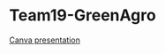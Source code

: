 # Team19-GreenAgro

[Canva presentation](https://www.canva.com/design/DAFfT8w82Gg/u76wGthQUd5KVrlPuiAeUA/edit?utm_content=DAFfT8w82Gg&utm_campaign=designshare&utm_medium=link2&utm_source=sharebutton)
